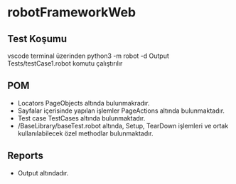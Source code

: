 # robotFrameworkWeb

## Test Koşumu

vscode terminal üzerinden 
python3 -m robot -d Output Tests/testCase1.robot
komutu çalıştırılır

## POM
-	Locators PageObjects altında bulunmakradır.
-	Sayfalar içerisinde yapılan işlemler PageActions altında bulunmaktadır.
-	Test case TestCases altında bulunmaktadır.
-	/BaseLibrary/baseTest.robot altında, Setup, TearDown işlemleri ve ortak kullanılabilecek özel methodlar bulunmaktadır.

## Reports
-	Output altındadır.
